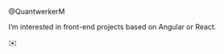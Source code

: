 @QuantwerkerM

I’m interested in front-end projects based on Angular or React.

✉️ 

<!---
QuantwerkerM/QuantwerkerM is a ✨ special ✨ repository because its `README.md` (this file) appears on your GitHub profile.
You can click the Preview link to take a look at your changes.
--->
